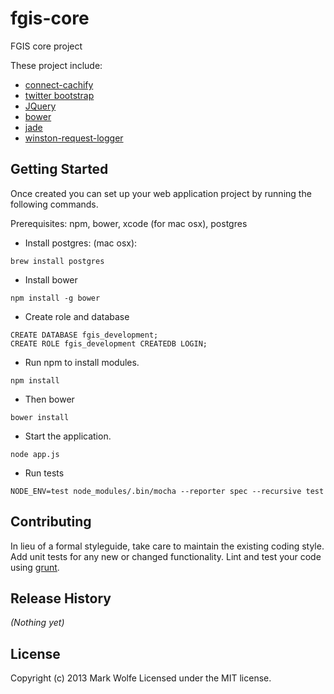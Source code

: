 # fgis-core

FGIS core project

These project include:

* [connect-cachify](https://github.com/mozilla/connect-cachify)
* [twitter bootstrap](http://twitter.github.com/bootstrap/)
* [JQuery](http://jquery.com/)
* [bower](http://twitter.github.com/bower/)
* [jade](http://jade-lang.com/)
* [winston-request-logger](https://github.com/wolfeidau/winston-request-logger)


## Getting Started

Once created you can set up your web application project by running the following commands.

Prerequisites:
npm, bower, xcode (for mac osx), postgres

* Install postgres:
(mac osx): 
```
brew install postgres
```

* Install bower

```
npm install -g bower
```

* Create role and database

```
CREATE DATABASE fgis_development;
CREATE ROLE fgis_development CREATEDB LOGIN;
```

* Run npm to install modules.

```
npm install
```
* Then bower
```
bower install

```

* Start the application.

```
node app.js
```

* Run tests

```
NODE_ENV=test node_modules/.bin/mocha --reporter spec --recursive test
```


## Contributing
In lieu of a formal styleguide, take care to maintain the existing coding style. Add unit tests for any new or changed functionality. Lint and test your code using [grunt](https://github.com/gruntjs/grunt).

## Release History
_(Nothing yet)_

## License
Copyright (c) 2013 Mark Wolfe
Licensed under the MIT license.
